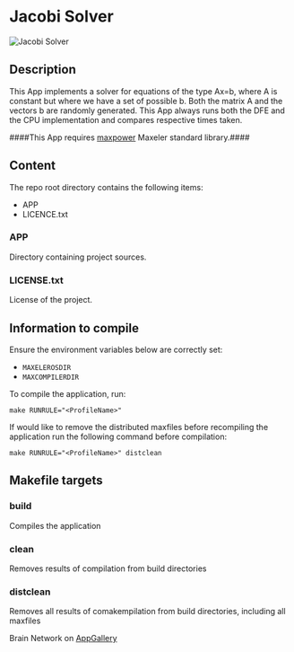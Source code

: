 # Jacobi Solver

<img src="http://appgallery.maxeler.com/v0.1/app/Jacobi%20Solver/icon" alt="Jacobi Solver">

## Description

This App implements a solver for equations of the type Ax=b, where A is constant but where we have a set of possible b. Both the matrix A and the vectors b are randomly generated. This App always runs both the DFE and the CPU implementation and compares respective times taken.

####This App requires [maxpower](https://github.com/maxeler/maxpower) Maxeler standard library.####

## Content

The repo root directory contains the following items:

- APP
- LICENCE.txt

### APP

Directory containing project sources.
  
### LICENSE.txt

License of the project.

## Information to compile

Ensure the environment variables below are correctly set:
  * `MAXELEROSDIR`
  * `MAXCOMPILERDIR`

To compile the application, run:

    make RUNRULE="<ProfileName>"

If would like to remove the distributed maxfiles before recompiling the application run the following command before compilation:

    make RUNRULE="<ProfileName>" distclean

## Makefile targets

### build  

Compiles the application

### clean  

Removes results of compilation from build directories  

### distclean  

Removes all results of comakempilation from build directories, including all maxfiles

Brain Network on [AppGallery](http://appgallery.maxeler.com/)   

